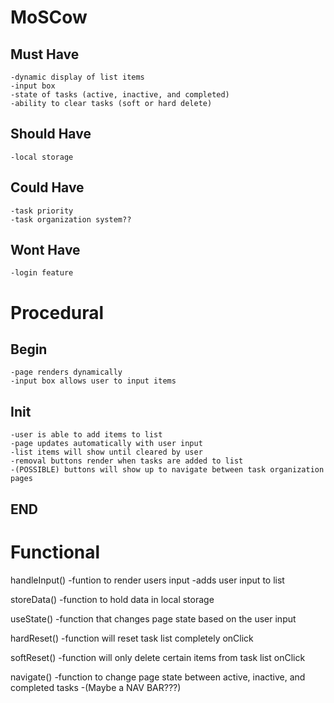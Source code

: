 # MoSCow

## Must Have

    -dynamic display of list items
    -input box
    -state of tasks (active, inactive, and completed)
    -ability to clear tasks (soft or hard delete)

## Should Have

    -local storage

## Could Have

    -task priority
    -task organization system??

## Wont Have

    -login feature

# Procedural

## Begin

    -page renders dynamically
    -input box allows user to input items

## Init

    -user is able to add items to list
    -page updates automatically with user input
    -list items will show until cleared by user
    -removal buttons render when tasks are added to list
    -(POSSIBLE) buttons will show up to navigate between task organization pages

## END

# Functional

handleInput()
-funtion to render users input
-adds user input to list

storeData()
-function to hold data in local storage

useState()
-function that changes page state based on the user input

hardReset()
-function will reset task list completely onClick

softReset()
-function will only delete certain items from task list onClick

navigate()
-function to change page state between active, inactive, and completed tasks
-(Maybe a NAV BAR???)
